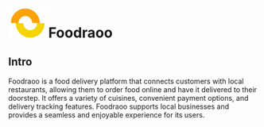 # <img src="https://raw.githubusercontent.com/KiloCN/pictures_bad/master/logo_title.png" alt="logo_title" style="zoom:30%;" />Foodraoo

## Intro

Foodraoo is a food delivery platform that connects customers with local restaurants, allowing them to order food online and have it delivered to their doorstep. It offers a variety of cuisines, convenient payment options, and delivery tracking features. Foodraoo supports local businesses and provides a seamless and enjoyable experience for its users.
